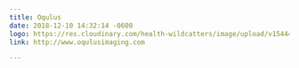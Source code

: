 ```yaml
---
title: Oqulus
date: 2018-12-10 14:32:14 -0600
logo: https://res.cloudinary.com/health-wildcatters/image/upload/v1544473950/Oqulus%20Web%20Ready.jpg
link: http://www.oqulusimaging.com

---
```

